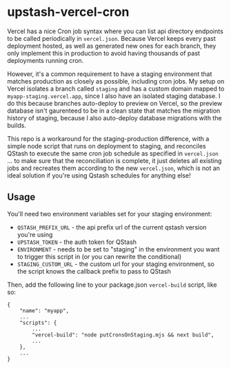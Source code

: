 # upstash-vercel-cron

Vercel has a nice Cron job syntax where you can list api directory endpoints to be called periodically in `vercel.json`. Because Vercel keeps every past deployment hosted, as well as generated new ones for each branch, they only implement this in production to avoid having thousands of past deployments running cron.

However, it's a common requirement to have a staging environment that matches production as closely as possible, including cron jobs. My setup on Vercel isolates a branch called `staging`  and has a custom domain mapped to `myapp-staging.vercel.app`, since I also have an isolated staging database. I do this because branches auto-deploy to preview on Vercel, so the preview database isn't gaurenteed to be in a clean state that matches the migration history of staging, because I also auto-deploy database migrations with the builds.

This repo is a workaround for the staging-production difference, with a simple node script that runs on deployment to staging, and reconciles QStash to execute the same cron job schedule as specified in `vercel.json `... to make sure that the reconciliation is complete, it just deletes all existing jobs and recreates them according to the new `vercel.json`, which is not an ideal solution if you're using Qstash schedules for anything else!

## Usage

You'll need two environment variables set for your staging environment:
- `QSTASH_PREFIX_URL` - the api prefix url of the current qstash version you're using
- `UPSTASH_TOKEN` - the auth token for QStash
- `ENVIRONMENT` - needs to be set to "staging" in the environment you want to trigger this script in (or you can rewrite the conditional)
- `STAGING_CUSTOM_URL` - the custom url for your staging environment, so the script knows the callback prefix to pass to QStash

Then, add the following line to your package.json `vercel-build` script, like so:
```
{
    "name": "myapp",
    ...
    "scripts": {
        ...
        "vercel-build": "node putCronsOnStaging.mjs && next build",
        ...
    },
    ...
}
```
